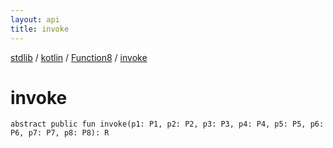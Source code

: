 ```yaml
---
layout: api
title: invoke
---
```

[stdlib](../../index.md) / [kotlin](../index.md) / [Function8](index.md) / [invoke](invoke.md)

# invoke

```
abstract public fun invoke(p1: P1, p2: P2, p3: P3, p4: P4, p5: P5, p6: P6, p7: P7, p8: P8): R
```
